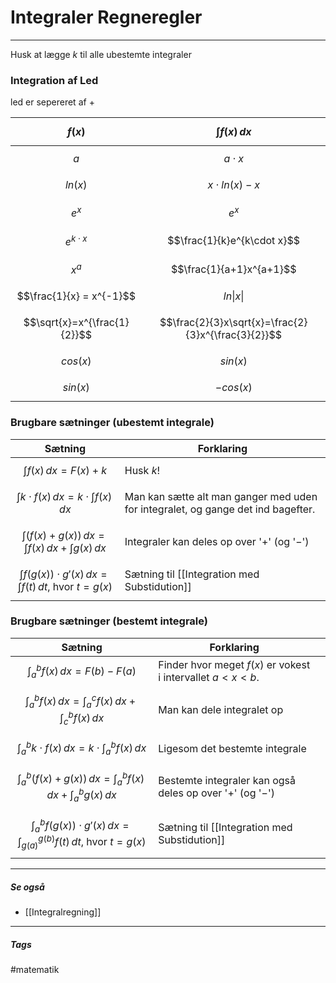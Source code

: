 # Integraler Regneregler
---
Husk at lægge $k$ til alle ubestemte integraler

### Integration af Led
led er sepereret af $+$

| $$f(x)$$                     | $$\int f(x)\,dx$$                                   |
| -------------------------- | ------------------------------------------------- |
| $$a$$                        | $$a \cdot x$$                                       |
| $$ln(x)$$                    | $$x \cdot ln(x)-x$$                                 |
| $$e^x$$                      | $$e^x$$                                             |
| $$e^{k\cdot x}$$             | $$\frac{1}{k}e^{k\cdot x}$$                         |
| $$x^a$$                      | $$\frac{1}{a+1}x^{a+1}$$                            |
| $$\frac{1}{x} = x^{-1}$$     | $$ln \lvert x \rvert$$                              |
| $$\sqrt{x}=x^{\frac{1}{2}}$$ | $$\frac{2}{3}x\sqrt{x}=\frac{2}{3}x^{\frac{3}{2}}$$ |
| $$cos(x)$$                   | $$sin(x)$$                                          |
| $$sin(x)$$                   | $$-cos(x)$$                                                  |

### Brugbare sætninger (ubestemt integrale) 

| Sætning                                                             | Forklaring                                                                       |
| ------------------------------------------------------------------- | -------------------------------------------------------------------------------- |
| $$\int f(x)\,dx = F(x) + k$$                                        | Husk $k$!                                                                        |
| $$\int k \cdot f(x)\,dx = k \cdot \int f(x)\,dx$$                   | Man kan sætte alt man ganger med uden for integralet, og gange det ind bagefter. |
| $$\int (f(x) + g(x))\,dx = \int f(x)\,dx + \int g(x)\,dx$$          | Integraler kan deles op over '$+$' (og '$-$')                                    |
| $$\int f(g(x))\cdot g'(x)\,dx = \int f(t)\,dt\text{, hvor }t=g(x)$$ | Sætning til [[Integration med Substidution]]                                     |                                                                              |

### Brugbare sætninger (bestemt integrale) 

| Sætning                                                                                      | Forklaring                                                    |     |
| -------------------------------------------------------------------------------------------- | ------------------------------------------------------------- | --- |
| $$\int_{a}^{b} f(x) \,dx = F(b) - F(a)$$                                                     | Finder hvor meget $f(x)$ er vokest i intervallet $a < x < b$. |     |
| $$\int_{a}^{b}f(x)\,dx = \int_{a}^{c}f(x)\,dx + \int_{c}^{b}f(x)\,dx$$                       | Man kan dele integralet op                                    |     |
| $$\int_{a}^{b} k \cdot f(x)\,dx = k \cdot \int_{a}^{b} f(x)\,dx$$                            | Ligesom det bestemte integrale                                |     |
| $$\int_{a}^{b} (f(x) + g(x))\,dx = \int_{a}^{b} f(x)\,dx + \int_{a}^{b} g(x)\,dx$$           | Bestemte integraler kan også deles op over '$+$' (og '$-$')   |     |
| $$\int_{a}^{b} f(g(x))\cdot g'(x)\,dx = \int_{g(a)}^{g(b)} f(t)\,dt \text{, hvor }  t=g(x)$$ | Sætning til [[Integration med Substidution]]                  |     |


---
##### Se også
- [[Integralregning]]



---
##### Tags
#matematik 